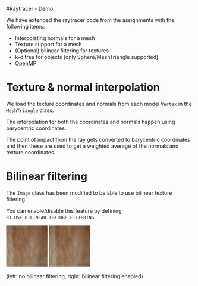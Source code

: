#Raytracer - Demo

We have extended the raytracer code from the assignments with the following items:
- Interpolating normals for a mesh
- Texture support for a mesh
- (Optional) bilinear filtering for textures
- k-d tree for objects (only Sphere/MeshTriangle supported)
- OpenMP

# Texture & normal interpolation
We load the texture coordinates and normals from each model `Vertex` in the `MeshTriangle` class.

The interpolation for both the coordinates and normals happen using barycentric coordinates.

The point of impact from the ray gets converted to barycentric coordinates and then these are used to get a weighted average of the normals and texture coordinates.

# Bilinear filtering
The `Image` class has been modified to be able to use bilinear texture filtering.

You can enable/disable this feature by defining `RT_USE_BILINEAR_TEXTURE_FILTERING`

![No bilinear filtering](Screenshots/a.png) ![Bilinear filtering](Screenshots/b.png)

(left: no bilinear filtering, right: bilinear filtering enabled)